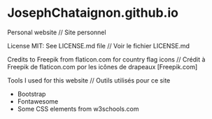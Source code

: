 # JosephChataignon.github.io
Personal website // Site personnel

License MIT:
See LICENSE.md file // Voir le fichier LICENSE.md

Credits to Freepik from flaticon.com for country flag icons //
Crédit à Freepik de flaticon.com por les icônes de drapeaux
[Freepik.com]

Tools I used for this website // Outils utilisés pour ce site
- Bootstrap
- Fontawesome
- Some CSS elements from w3schools.com
